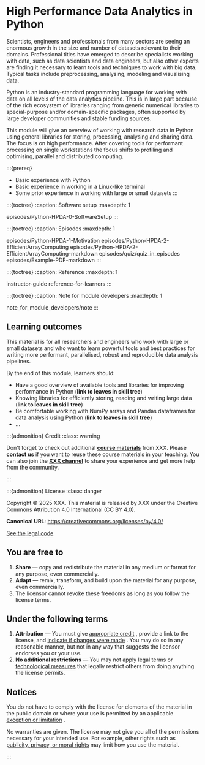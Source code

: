 # High Performance Data Analytics in Python

Scientists, engineers and professionals from many sectors are seeing an enormous growth in the size and number of datasets relevant to their domains. Professional titles have emerged to describe specialists working with data, such as data scientists and data engineers, but also other experts are finding it necessary to learn tools and techniques to work with big data. Typical tasks include preprocessing, analysing, modeling and visualising data.

Python is an industry-standard programming language for working with data on all levels of the data analytics pipeline. This is in large part because of the rich ecosystem of libraries ranging from generic numerical libraries to special-purpose and/or domain-specific packages, often supported by large developer communities and stable funding sources.

This module will give an overview of working with research data in Python using general libraries for storing, processing, analysing and sharing data. The focus is on high performance. After covering tools for performant processing on single workstations the focus shifts to profiling and optimising, parallel and distributed computing.

:::{prereq}

- Basic experience with Python
- Basic experience in working in a Linux-like terminal
- Some prior experience in working with large or small datasets
:::

:::{toctree}
:caption: Software setup
:maxdepth: 1

episodes/Python-HPDA-0-SoftwareSetup
:::

:::{toctree}
:caption: Episodes
:maxdepth: 1

episodes/Python-HPDA-1-Motivation
episodes/Python-HPDA-2-EfficientArrayComputing
episodes/Python-HPDA-2-EfficientArrayComputing-markdown
episodes/quiz/quiz_in_episodes
episodes/Example-PDF-markdown
:::

:::{toctree}
:caption: Reference
:maxdepth: 1

instructor-guide
reference-for-learners
:::

:::{toctree}
:caption: Note for module developers
:maxdepth: 1

note_for_module_developers/note
:::

## Learning outcomes

This material is for all researchers and engineers who work with large or small datasets and who want to learn powerful tools and best practices for writing more performant, parallelised, robust and reproducible data analysis pipelines.

By the end of this module, learners should:

- Have a good overview of available tools and libraries for improving performance in Python (**link to leaves in skill tree**)
- Knowing libraries for efficiently storing, reading and writing large data  (**link to leaves in skill tree**)
- Be comfortable working with NumPy arrays and Pandas dataframes for data analysis using Python (**link to leaves in skill tree**)
- ...

:::{admonition} Credit
:class: warning

Don't forget to check out additional [**course materials**](https://www.evitahpc.eu/) from XXX. Please [**contact us**](https://www.evitahpc.eu/) if you want to reuse these course materials in your teaching. You can also join the [**XXX channel**](https://www.evitahpc.eu/) to share your experience and get more help from the community.

:::

:::{admonition} License
:class: danger

Copyright © 2025 XXX. This material is released by XXX under the Creative Commons Attribution 4.0 International (CC BY 4.0).

**Canonical URL**: <https://creativecommons.org/licenses/by/4.0/>

[See the legal code](https://creativecommons.org/licenses/by/4.0/legalcode.en)

## You are free to

1. **Share** — copy and redistribute the material in any medium or format for any purpose, even commercially.
2. **Adapt** — remix, transform, and build upon the material for any purpose, even commercially.
3. The licensor cannot revoke these freedoms as long as you follow the license terms.

## Under the following terms

1. **Attribution** — You must give [appropriate credit](https://creativecommons.org/licenses/by/4.0/deed.en#ref-appropriate-credit) , provide a link to the license, and [indicate if changes were made](https://creativecommons.org/licenses/by/4.0/deed.en#ref-indicate-changes) . You may do so in any reasonable manner, but not in any way that suggests the licensor endorses you or your use.
2. **No additional restrictions** — You may not apply legal terms or [technological measures](https://creativecommons.org/licenses/by/4.0/deed.en#ref-technological-measures) that legally restrict others from doing anything the license permits.

## Notices

You do not have to comply with the license for elements of the material in the public domain or where your use is permitted by an applicable [exception or limitation](https://creativecommons.org/licenses/by/4.0/deed.en#ref-exception-or-limitation) .

No warranties are given. The license may not give you all of the permissions necessary for your intended use. For example, other rights such as [publicity, privacy, or moral rights](https://creativecommons.org/licenses/by/4.0/deed.en#ref-publicity-privacy-or-moral-rights) may limit how you use the material.

:::
